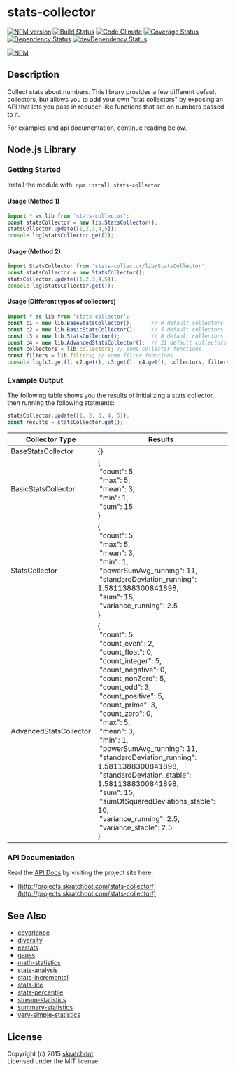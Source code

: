 # stats-collector

[![NPM version](https://badge.fury.io/js/stats-collector.svg)](http://badge.fury.io/js/stats-collector)
[![Build Status](https://travis-ci.org/skratchdot/stats-collector.png?branch=master)](https://travis-ci.org/skratchdot/stats-collector)
[![Code Climate](https://codeclimate.com/github/skratchdot/stats-collector.png)](https://codeclimate.com/github/skratchdot/stats-collector)
[![Coverage Status](https://coveralls.io/repos/skratchdot/stats-collector/badge.svg?branch=master&service=github)](https://coveralls.io/github/skratchdot/stats-collector?branch=master)
[![Dependency Status](https://david-dm.org/skratchdot/stats-collector.svg)](https://david-dm.org/skratchdot/stats-collector)
[![devDependency Status](https://david-dm.org/skratchdot/stats-collector/dev-status.svg)](https://david-dm.org/skratchdot/stats-collector#info=devDependencies)

[![NPM](https://nodei.co/npm/stats-collector.png)](https://npmjs.org/package/stats-collector)


## Description

Collect stats about numbers.  This library provides a few different default
collectors, but allows you to add your own "stat collectors" by exposing an
API that lets you pass in reducer-like functions that act on numbers passed
to it.

For examples and api documentation, continue reading below.


## Node.js Library

### Getting Started

Install the module with: `npm install stats-collector`

#### Usage (Method 1)

```javascript
import * as lib from 'stats-collector';
const statsCollector = new lib.StatsCollector();
statsCollector.update([1,2,3,4,5]);
console.log(statsCollector.get());
```

#### Usage (Method 2)

```javascript
import StatsCollector from 'stats-collector/lib/StatsCollector';
const statsCollector = new StatsCollector();
statsCollector.update([1,2,3,4,5]);
console.log(statsCollector.get());
```

#### Usage (Different types of collectors)

```javascript
import * as lib from 'stats-collector';
const c1 = new lib.BaseStatsCollector();      // 0 default collectors
const c2 = new lib.BasicStatsCollector();     // 5 default collectors
const c3 = new lib.StatsCollector();          // 8 default collectors
const c4 = new lib.AdvancedStatsCollector();  // 21 default collectors
const collectors = lib.collectors; // some collector functions
const filters = lib.filters; // some filter functions
console.log(c1.get(), c2.get(), c3.get(), c4.get(), collectors, filters);
```

### Example Output

The following table shows you the results of initializing a
stats collector, then running the following statments:

```javascript
statsCollector.update([1, 2, 3, 4, 5]);
const results = statsCollector.get();
```

|Collector Type|Results|
|--------------|-------|
|BaseStatsCollector|{}|
|BasicStatsCollector|{<br />&nbsp;"count": 5,<br />&nbsp;"max": 5,<br />&nbsp;"mean": 3,<br />&nbsp;"min": 1,<br />&nbsp;"sum": 15<br />}|
|StatsCollector|{<br />&nbsp;"count": 5,<br />&nbsp;"max": 5,<br />&nbsp;"mean": 3,<br />&nbsp;"min": 1,<br />&nbsp;"powerSumAvg_running": 11,<br />&nbsp;"standardDeviation_running": 1.5811388300841898,<br />&nbsp;"sum": 15,<br />&nbsp;"variance_running": 2.5<br />}|
|AdvancedStatsCollector|{<br />&nbsp;"count": 5,<br />&nbsp;"count_even": 2,<br />&nbsp;"count_float": 0,<br />&nbsp;"count_integer": 5,<br />&nbsp;"count_negative": 0,<br />&nbsp;"count_nonZero": 5,<br />&nbsp;"count_odd": 3,<br />&nbsp;"count_positive": 5,<br />&nbsp;"count_prime": 3,<br />&nbsp;"count_zero": 0,<br />&nbsp;"max": 5,<br />&nbsp;"mean": 3,<br />&nbsp;"min": 1,<br />&nbsp;"powerSumAvg_running": 11,<br />&nbsp;"standardDeviation_running": 1.5811388300841898,<br />&nbsp;"standardDeviation_stable": 1.5811388300841898,<br />&nbsp;"sum": 15,<br />&nbsp;"sumOfSquaredDeviations_stable": 10,<br />&nbsp;"variance_running": 2.5,<br />&nbsp;"variance_stable": 2.5<br />}|


### API Documentation

Read the [API Docs](http://projects.skratchdot.com/stats-collector/)
by visiting the project site here:

- [http://projects.skratchdot.com/stats-collector/](http://projects.skratchdot.com/stats-collector/)


## See Also

- [covariance](https://www.npmjs.com/package/covariance)
- [diversity](https://www.npmjs.com/package/diversity)
- [ezstats](https://www.npmjs.com/package/ezstats)
- [gauss](https://www.npmjs.com/package/gauss)
- [math-statistics](https://www.npmjs.com/package/math-statistics)
- [stats-analysis](https://www.npmjs.com/package/stats-analysis)
- [stats-incremental](https://www.npmjs.com/package/stats-incremental)
- [stats-lite](https://www.npmjs.com/package/stats-lite)
- [stats-percentile](https://www.npmjs.com/package/stats-percentile)
- [stream-statistics](https://www.npmjs.com/package/stream-statistics)
- [summary-statistics](https://www.npmjs.com/package/summary-statistics)
- [very-simple-statistics](https://www.npmjs.com/package/very-simple-statistics)


## License

Copyright (c) 2015 [skratchdot](http://skratchdot.com/)  
Licensed under the MIT license.
